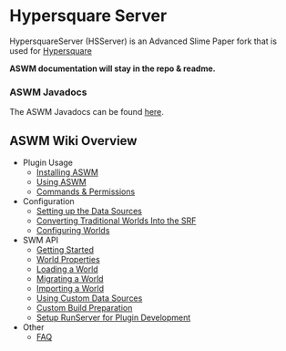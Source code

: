 # Hypersquare Server

HypersquareServer (HSServer) is an Advanced Slime Paper fork that is used for [Hypersquare](https://github.com/HypersquareDev/Hypersquare)

**ASWM documentation will stay in the repo & readme.**

### ASWM Javadocs

The ASWM Javadocs can be found [here](https://grinderwolf.github.io/Slime-World-Manager/apidocs/).

## ASWM Wiki Overview
* Plugin Usage
   * [Installing ASWM](.docs/usage/install.md)
   * [Using ASWM](.docs/usage/using.md)
   * [Commands & Permissions](.docs/usage/commands-and-permissions.md)
* Configuration
   * [Setting up the Data Sources](.docs/config/setup-data-sources.md)
   * [Converting Traditional Worlds Into the SRF](.docs/config/convert-world-to-srf.md)
   * [Configuring Worlds](.docs/config/configure-world.md)
* SWM API
   * [Getting Started](.docs/api/setup-dev.md)
   * [World Properties](.docs/api/properties.md)
   * [Loading a World](.docs/api/load-world.md)
   * [Migrating a World](.docs/api/migrate-world.md)
   * [Importing a World](.docs/api/import-world.md)
   * [Using Custom Data Sources](.docs/api/use-data-source.md)
   * [Custom Build Preparation](.docs/api/custom-build-preparation.md)
   * [Setup RunServer for Plugin Development](.docs/api/setup-a-devserver.md)
* Other
   * [FAQ](.docs/other/faq.md)